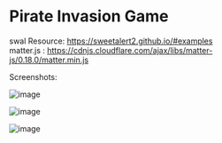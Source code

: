 # Pirate Invasion Game

swal Resource: https://sweetalert2.github.io/#examples<br>
matter.js : 
https://cdnjs.cloudflare.com/ajax/libs/matter-js/0.18.0/matter.min.js

Screenshots:

![image](https://user-images.githubusercontent.com/17800800/202669132-7d5efbb8-20c4-4b17-97f8-af0f11af87cf.png)

![image](https://user-images.githubusercontent.com/17800800/202669347-f3c2ea92-1271-4ca5-92bb-031dc4db9a01.png)

![image](https://user-images.githubusercontent.com/17800800/202669487-9dcaadd8-bbd2-4ee1-9093-dd263391d6c5.png)

